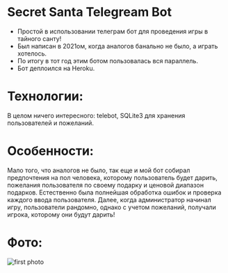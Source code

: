 # Secret Santa Telegream Bot
* Простой в использовании телеграм бот для проведения игры в тайного санту!
* Был написан в 2021ом, когда аналогов банально не было, а играть хотелось.
* По итогу в тот год этим ботом пользовалась вся параллель.
* Бот деплоился на Heroku.

# Технологии:
В целом ничего интересного: telebot, SQLite3 для хранения пользователей и пожеланий.

# Особенности: 
Мало того, что аналогов не было, так еще и мой бот собирал предпочтения на пол человека, которому пользователь будет дарить, пожелания пользователя по своему подарку и ценовой диапазон подарков. Естественно была полнейшая обработка ошибок и проверка каждого ввода пользователя. Далее, когда администратор начинал игру, пользователи рандомно, однако с учетом пожеланий, получали игрока, которому они будут дарить!

# Фото:
![first photo](https://raw.githubusercontent.com/ttema4/secretsanta/76a0321e889fff7a0da23ed897b80261d3643961/IMG.png)